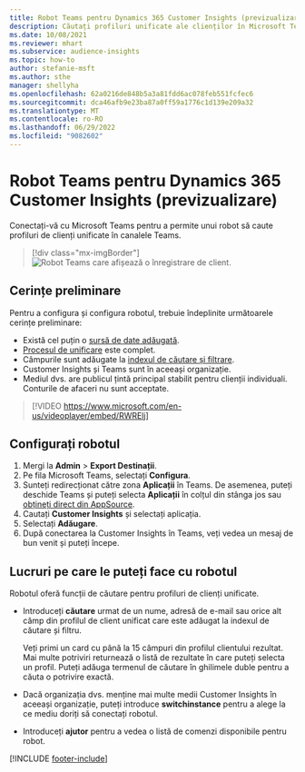 ```yaml
---
title: Robot Teams pentru Dynamics 365 Customer Insights (previzualizare)
description: Căutați profiluri unificate ale clienților în Microsoft Teams cu ajutorul unui robot.
ms.date: 10/08/2021
ms.reviewer: mhart
ms.subservice: audience-insights
ms.topic: how-to
author: stefanie-msft
ms.author: sthe
manager: shellyha
ms.openlocfilehash: 62a0216de848b5a3a81fdd6ac078feb551fcfec6
ms.sourcegitcommit: dca46afb9e23ba87a0ff59a1776c1d139e209a32
ms.translationtype: MT
ms.contentlocale: ro-RO
ms.lasthandoff: 06/29/2022
ms.locfileid: "9082602"
---
```

# <a name="teams-bot-for-dynamics-365-customer-insights-preview"></a>Robot Teams pentru Dynamics 365 Customer Insights (previzualizare)

Conectați-vă cu Microsoft Teams pentru a permite unui robot să caute profiluri de clienți unificate în canalele Teams.

> [!div class="mx-imgBorder"]
> ![Robot Teams care afișează o înregistrare de client.](media/teams-bot.png "Robot Teams care afișează o înregistrare de client")

## <a name="prerequisites"></a>Cerințe preliminare

Pentru a configura și configura robotul, trebuie îndeplinite următoarele cerințe preliminare:

- Există cel puțin o [sursă de date adăugată](data-sources.md).
- [Procesul de unificare](data-unification.md) este complet.
- Câmpurile sunt adăugate la [indexul de căutare și filtrare](search-filter-index.md).
- Customer Insights și Teams sunt în aceeași organizație.
- Mediul dvs. are publicul țintă principal stabilit pentru clienții individuali. Conturile de afaceri nu sunt acceptate.


> [!VIDEO https://www.microsoft.com/en-us/videoplayer/embed/RWRElj]

## <a name="configure-the-bot"></a>Configurați robotul

1. Mergi la **Admin** > **Export Destinații**.
1. Pe fila Microsoft Teams, selectați **Configura**.
1. Sunteți redirecționat către zona **Aplicații** în Teams. De asemenea, puteți deschide Teams și puteți selecta **Aplicații** în colțul din stânga jos sau [obțineți direct din AppSource](https://go.microsoft.com/fwlink/?linkid=2124104).
1. Cautați **Customer Insights** și selectați aplicația.
1. Selectați **Adăugare**.
1. După conectarea la Customer Insights în Teams, veți vedea un mesaj de bun venit și puteți începe.

## <a name="things-you-can-do-with-the-bot"></a>Lucruri pe care le puteți face cu robotul

Robotul oferă funcții de căutare pentru profiluri de clienți unificate.

- Introduceți **căutare** urmat de un nume, adresă de e-mail sau orice alt câmp din profilul de client unificat care este adăugat la indexul de căutare și filtru.

  Veți primi un card cu până la 15 câmpuri din profilul clientului rezultat. Mai multe potriviri returnează o listă de rezultate în care puteți selecta un profil. Puteți adăuga termenul de căutare în ghilimele duble pentru a căuta o potrivire exactă.

- Dacă organizația dvs. menține mai multe medii Customer Insights în aceeași organizație, puteți introduce **switchinstance** pentru a alege la ce mediu doriți să conectați robotul.

- Introduceți **ajutor** pentru a vedea o listă de comenzi disponibile pentru robot.  


[!INCLUDE [footer-include](includes/footer-banner.md)]